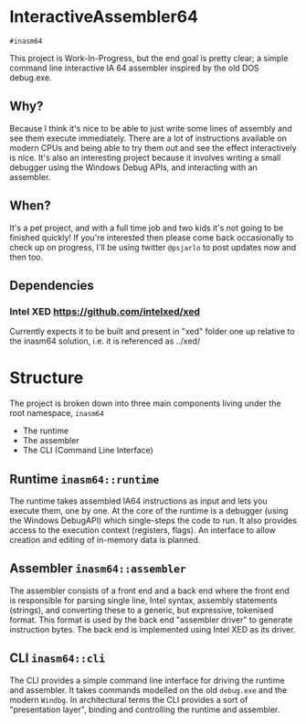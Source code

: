 # InteractiveAssembler64

``#inasm64``

This project is Work-In-Progress, but the end goal is pretty clear; a simple command line interactive IA 64 assembler inspired by the old DOS debug.exe.

## Why?
Because I think it's nice to be able to just write some lines of assembly and see them execute immediately. There are a lot of  instructions available on modern CPUs and being able to try them out and see the effect interactively is nice. 
It's also an interesting project because it involves writing a small debugger using the Windows Debug APIs, and interacting with an assembler. 

## When?
It's a pet project, and with a full time job and two kids it's not going to be finished quickly!
If you're interested then please come back occasionally to check up on progress, I'll be using twitter ``@psjarlo`` to post updates now and then too.

## Dependencies
### Intel XED https://github.com/intelxed/xed
Currently expects it to be built and present in "xed" folder one up relative to the inasm64 solution, i.e. it is referenced as ../xed/

# Structure
The project is broken down into three main components living under the root namespace, ``inasm64``
- The runtime
- The assembler
- The CLI (Command Line Interface)

## Runtime ``inasm64::runtime``
The runtime takes assembled IA64 instructions as input and lets you execute them, one by one. 
At the core of the runtime is a debugger (using the Windows DebugAPI) which single-steps the code to run. It also provides access to the execution context (registers, flags). An interface to allow creation and editing of in-memory data is planned.

## Assembler ``inasm64::assembler``
The assembler consists of a front end and a back end where the front end is responsible for parsing single line, Intel syntax, assembly statements (strings), and converting these to a generic, but expressive, tokenised format. This format is used by the back end "assembler driver" to generate instruction bytes. The back end is implemented using Intel XED as its driver.

## CLI ``inasm64::cli``
The CLI provides a simple command line interface for driving the runtime and assembler. It takes commands modelled on the old ``debug.exe`` and the modern ``Windbg``. In architectural terms the CLI provides a sort of "presentation layer", binding and controlling the runtime and assembler.

